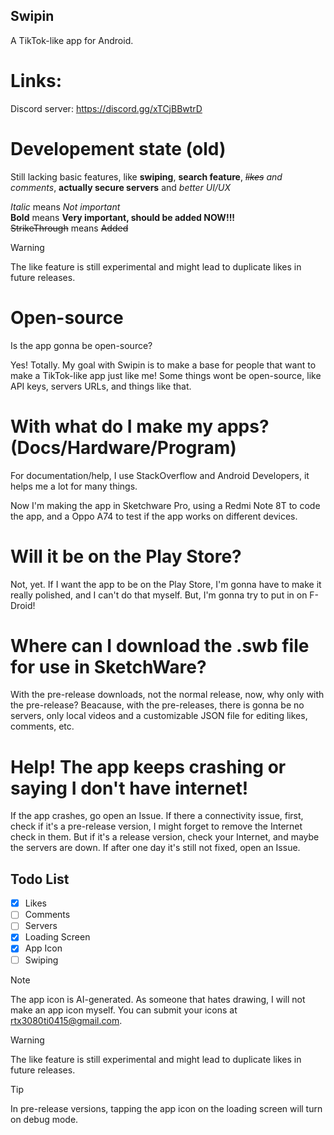 ## Swipin
A TikTok-like app for Android.

# Links:
Discord server: https://discord.gg/xTCjBBwtrD

# Developement state (old)
Still lacking basic features, like **swiping**, **search feature**, *~~likes~~ and comments*, **actually secure servers** and *better UI/UX*

*Italic* means *Not important*\
**Bold** means **Very important, should be added NOW!!!**\
~~StrikeThrough~~ means ~~Added~~

> [!WARNING]  
> The like feature is still experimental and might lead to duplicate likes in future releases.

# Open-source

Is the app gonna be open-source?

Yes! Totally. My goal with Swipin is to make a base for people that want to make a TikTok-like app just like me!
Some things wont be open-source, like API keys, servers URLs, and things like that.

# With what do I make my apps? (Docs/Hardware/Program)

For documentation/help, I use StackOverflow and Android Developers, it helps me a lot for many things.

Now I'm making the app in Sketchware Pro, using a Redmi Note 8T to code the app, and a Oppo A74 to test if the app works on different devices.

# Will it be on the Play Store?

Not, yet. If I want the app to be on the Play Store, I'm gonna have to make it really polished, and I can't do that myself. But, I'm gonna try to put in on F-Droid!

# Where can I download the .swb file for use in SketchWare?

With the pre-release downloads, not the normal release, now, why only with the pre-release?
Beacause, with the pre-releases, there is gonna be no servers, only local videos and a customizable JSON file for editing likes, comments, etc.

# Help! The app keeps crashing or saying I don't have internet!

If the app crashes, go open an Issue.
If there a connectivity issue, first, check if it's a pre-release version, I might forget to remove the Internet check in them. But if it's a release version, check your Internet, and maybe the servers are down. If after one day it's still not fixed, open an Issue.


## Todo List
- [X] Likes
- [ ] Comments
- [ ] Servers
- [X] Loading Screen
- [X] App Icon
- [ ] Swiping

> [!NOTE]
> The app icon is AI-generated. As someone that hates drawing, I will not make an app icon myself. You can submit your icons at rtx3080ti0415@gmail.com.

> [!WARNING]  
> The like feature is still experimental and might lead to duplicate likes in future releases.

> [!TIP]
> In pre-release versions, tapping the app icon on the loading screen will turn on debug mode.

